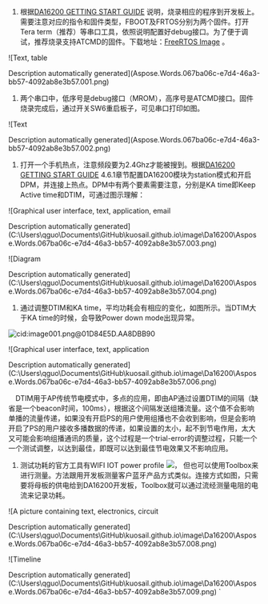 ﻿


1. 根据[DA16200 GETTING START GUIDE](https://www.dialog-semiconductor.com/sites/default/files/2021-12/UM-WI-056-DA16200_DA16600_FreeRTOS_Getting_Started_Guide_Rev_1.1.pdf) 说明，烧录相应的程序到开发板上。需要注意对应的指令和固件类型，FBOOT及FRTOS分别为两个固件。打开Tera term（推荐）等串口工具，依照说明配置好debug接口。为了便于调试，推荐烧录支持ATCMD的固件。下载地址：[FreeRTOS Image](https://www.dialog-semiconductor.com/system/files/2021-12/DA16200_DA16600_IMG_FreeRTOS_Package_v3.2.2.0.zip) 。

![Text, table

Description automatically generated](Aspose.Words.067ba06c-e7d4-46a3-bb57-4092ab8e3b57.001.png)

1. 两个串口中，低序号是debug接口（MROM），高序号是ATCMD接口。固件烧录完成后，通过开关SW6重启板子，可见串口打印如图。

![Text

Description automatically generated](Aspose.Words.067ba06c-e7d4-46a3-bb57-4092ab8e3b57.002.png)

1. 打开一个手机热点，注意频段要为2.4Ghz才能被搜到。根据[DA16200 GETTING START GUIDE](https://www.dialog-semiconductor.com/sites/default/files/2021-12/UM-WI-056-DA16200_DA16600_FreeRTOS_Getting_Started_Guide_Rev_1.1.pdf) 4.6.1章节配置DA16200模块为station模式和开启DPM，并连接上热点。DPM中有两个要素需要注意，分别是KA time即Keep Active time和DTIM，可通过图示理解：

![Graphical user interface, text, application, email

Description automatically generated](C:\Users\qguo\Documents\GitHub\kuosail.github.io\image\Da16200\Aspose.Words.067ba06c-e7d4-46a3-bb57-4092ab8e3b57.003.png)

![Diagram

Description automatically generated](C:\Users\qguo\Documents\GitHub\kuosail.github.io\image\Da16200\Aspose.Words.067ba06c-e7d4-46a3-bb57-4092ab8e3b57.004.png)











1. 通过调整DTIM和KA time，平均功耗会有相应的变化，如图所示。当DTIM大于KA time的时候，会导致Power down mode出现异常。

![cid:image001.png@01D84E5D.AA8DBB90](C:\Users\qguo\Documents\GitHub\kuosail.github.io\image\Da16200\Aspose.Words.067ba06c-e7d4-46a3-bb57-4092ab8e3b57.005.png)

![Graphical user interface, text, application

Description automatically generated](C:\Users\qguo\Documents\GitHub\kuosail.github.io\image\Da16200\Aspose.Words.067ba06c-e7d4-46a3-bb57-4092ab8e3b57.006.png)

`  `DTIM用于AP传统节电模式中，多点的应用，即由AP通过设置DTIM的间隔（缺省是一个beacon时间，100ms），根据这个间隔发送组播流量。这个值不会影响单播的流量传递，如果没有开启PS的用户使用组播也不会收到影响，但是会影响开启了PS的用户接收多播数据的传递，如果设置的太小，起不到节电作用，太大又可能会影响组播通讯的质量，这个过程是一个trial-error的调整过程，只能一个一个测试调整，以达到最佳，即既可以达到最佳节电效果又不影响应用。



1. 测试功耗的官方工具有WIFI IOT power profile ![](Aspose.Words.067ba06c-e7d4-46a3-bb57-4092ab8e3b57.007.png)， 但也可以使用Toolbox来进行测量。方法跟用开发板测量客户蓝牙产品方式类似。连接方式如图，只需要将母板的供电给到DA16200开发板，Toolbox就可以通过流经测量电阻的电流来记录功耗。

![A picture containing text, electronics, circuit

Description automatically generated](C:\Users\qguo\Documents\GitHub\kuosail.github.io\image\Da16200\Aspose.Words.067ba06c-e7d4-46a3-bb57-4092ab8e3b57.008.png)

![Timeline

Description automatically generated](C:\Users\qguo\Documents\GitHub\kuosail.github.io\image\Da16200\Aspose.Words.067ba06c-e7d4-46a3-bb57-4092ab8e3b57.009.png)
`
